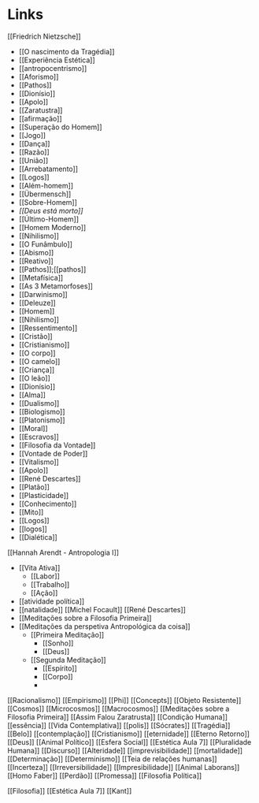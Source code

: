 # Links
[[Friedrich Nietzsche]]
- [[O nascimento da Tragédia]]
- [[Experiência Estética]]
- [[antropocentrismo]]
- [[Aforismo]]
- [[Pathos]]
- [[Dionísio]]
- [[Apolo]]
- [[Zaratustra]]
- [[afirmação]]
- [[Superação do Homem]]
- [[Jogo]]
- [[Dança]]
- [[Razão]]
- [[União]]
- [[Arrebatamento]]
- [[Logos]]
- [[Além-homem]]
- [[Übermensch]]
- [[Sobre-Homem]]
- *[[Deus está morto]]*
- [[Último-Homem]]
- [[Homem Moderno]]
- [[Nihilismo]]
- [[O Funâmbulo]]
- [[Abismo]]
- [[Reativo]]
- [[Pathos]];[[pathos]]
- [[Metafísica]]
- [[As 3 Metamorfoses]]
- [[Darwinismo]]
- [[Deleuze]]
- [[Homem]]
- [[Nihilismo]]
- [[Ressentimento]]
- [[Cristão]]
- [[Cristianismo]]
- [[O corpo]]
- [[O camelo]]
- [[Criança]]
- [[O leão]]
- [[Dionísio]]
- [[Alma]]
- [[Dualismo]]
- [[Biologismo]]
- [[Platonismo]]
- [[Moral]]
- [[Escravos]]
- [[Filosofia da Vontade]]
- [[Vontade de Poder]]
- [[Vitalismo]]
- [[Apolo]]
- [[René Descartes]]
- [[Platão]]
- [[Plasticidade]]
- [[Conhecimento]]
- [[Mito]]
- [[Logos]]
- [[logos]]
- [[Dialética]]

	
[[Hannah Arendt - Antropologia I]]
- [[Vita Ativa]]
	-  [[Labor]]
	- [[Trabalho]]
	- [[Ação]]
- [[atividade política]]
- [[natalidade]]
[[Michel Focault]]
[[René Descartes]]
- [[Meditações sobre a Filosofia Primeira]]
- [[Meditações da perspetiva Antropológica da coisa]]
	- [[Primeira Meditação]]
		- [[Sonho]]
		- [[Deus]]
	- [[Segunda Meditação]]
		- [[Espírito]]
		- [[Corpo]]
		- 
[[Racionalismo]]
[[Empirismo]]
[[Phi]]
[[Concepts]]
[[Objeto Resistente]]
[[Cosmos]]
[[Microcosmos]]
[[Macrocosmos]]
[[Meditações sobre a Filosofia Primeira]]
[[Assim Falou Zaratrusta]]
[[Condição Humana]]
[[essência]]
[[Vida Contemplativa]]
[[polis]]
[[Sócrates]]
[[Tragédia]]
[[Belo]]
[[contemplação]]
[[Cristianismo]]
[[eternidade]]
[[Eterno Retorno]]
[[Deus]]
[[Animal Político]]
[[Esfera Social]]
[[Estética Aula 7]]
[[Pluralidade Humana]]
[[Discurso]]
[[Alteridade]]
[[imprevisibilidade]]
[[mortalidade]]
[[Determinação]]
[[Determinismo]]
[[Teia de relações humanas]]
[[Incerteza]]
[[Irreversibilidade]]
[[Impresibilidade]]
[[Animal Laborans]]
[[Homo Faber]]
[[Perdão]]
[[Promessa]]
[[Filosofia Política]]


[[Filosofia]]
[[Estética Aula 7]]
[[Kant]]
